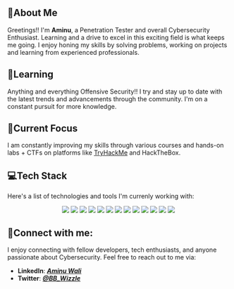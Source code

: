 ## 👾About Me

Greetings!! I'm **Aminu**, a Penetration Tester and overall Cybersecurity Enthusiast. Learning and a drive to excel in this exciting field is what keeps me going. I enjoy honing my skills by solving problems, working on projects and learning from experienced professionals.

## 🌱Learning

Anything and everything Offensive Security!! I try and stay up to date with the latest trends and advancements through the community. I'm on a constant pursuit for more knowledge.

## 🔎Current Focus

I am constantly improving my skills through various courses and hands-on labs + CTFs on platforms like [TryHackMe](https://tryhackme.com/p/Wizzle.OG) and HackTheBox. 

## 💻Tech Stack

Here's a list of technologies and tools I'm currenly working with:
<p align="center">
<img src="https://img.shields.io/badge/Linux-FCC624?style=for-the-badge&logo=linux&logoColor=black">
<img src="https://img.shields.io/badge/Kali-268BEE?style=for-the-badge&logo=kalilinux&logoColor=white">
<img src="https://img.shields.io/badge/Windows-0078D6?style=for-the-badge&logo=windows&logoColor=white">
<img src="https://img.shields.io/badge/Ubuntu-E95420?style=for-the-badge&logo=ubuntu&logoColor=white">
<img src="https://img.shields.io/badge/Debian-D70A53?style=for-the-badge&logo=debian&logoColor=white">
<img src="https://img.shields.io/badge/apache-%23D42029.svg?style=for-the-badge&logo=apache&logoColor=white">
<img src="https://img.shields.io/badge/chatGPT-74aa9c?style=for-the-badge&logo=openai&logoColor=white">
<img src="https://img.shields.io/badge/markdown-%23000000.svg?style=for-the-badge&logo=markdown&logoColor=white">
<img src="https://img.shields.io/badge/python-3670A0?style=for-the-badge&logo=python&logoColor=ffdd54">
<img src="https://img.shields.io/badge/C%23-239120?style=for-the-badge&logo=c-sharp&logoColor=white">
<img src="https://img.shields.io/badge/GNU%20Bash-4EAA25?style=for-the-badge&logo=GNU%20Bash&logoColor=white">
<img src="https://img.shields.io/badge/MySQL-00000F?style=for-the-badge&logo=mysql&logoColor=white">
<img src="https://img.shields.io/badge/powershell-5391FE?style=for-the-badge&logo=powershell&logoColor=white">
</p>

## 🤳Connect with me:

I enjoy connecting with fellow developers, tech enthusiasts, and anyone passionate about Cybersecurity. Feel free to reach out to me via:

- **LinkedIn**: ***[Aminu Wali](https://www.linkedin.com/in/aminuwali)***
- **Twitter**: ***[@BB_Wizzle](https://twitter.com/bb_wizzle)***


